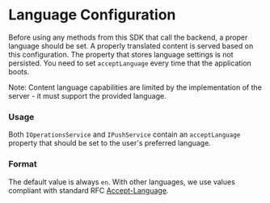 # Language Configuration

Before using any methods from this SDK that call the backend, a proper language should be set. A properly translated content is served based on this configuration. The property that stores language settings is not persisted. You need to set `acceptLanguage` every time that the application boots.

<!-- begin box warning -->
Note: Content language capabilities are limited by the implementation of the server - it must support the provided language.
<!-- end -->

### Usage

Both `IOperationsService` and `IPushService` contain an `acceptLanguage` property that should be set to the user's preferred language.

### Format

The default value is always `en`. With other languages, we use values compliant with standard RFC [Accept-Language](https://tools.ietf.org/html/rfc7231#section-5.3.5).
